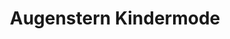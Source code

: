 ---
title: "Augenstern Kindermode"
url: /wien/augenstern-kindermode-grinzinger-strasse/
shop: Kleidung
---